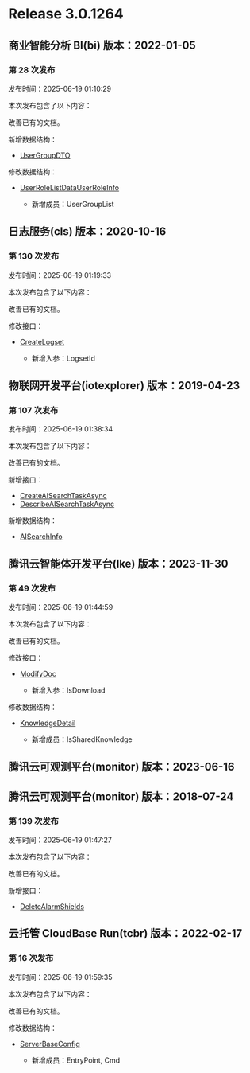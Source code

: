 # Release 3.0.1264

## 商业智能分析 BI(bi) 版本：2022-01-05

### 第 28 次发布

发布时间：2025-06-19 01:10:29

本次发布包含了以下内容：

改善已有的文档。

新增数据结构：

* [UserGroupDTO](https://cloud.tencent.com/document/api/590/73726#UserGroupDTO)

修改数据结构：

* [UserRoleListDataUserRoleInfo](https://cloud.tencent.com/document/api/590/73726#UserRoleListDataUserRoleInfo)

	* 新增成员：UserGroupList




## 日志服务(cls) 版本：2020-10-16

### 第 130 次发布

发布时间：2025-06-19 01:19:33

本次发布包含了以下内容：

改善已有的文档。

修改接口：

* [CreateLogset](https://cloud.tencent.com/document/api/614/58626)

	* 新增入参：LogsetId




## 物联网开发平台(iotexplorer) 版本：2019-04-23

### 第 107 次发布

发布时间：2025-06-19 01:38:34

本次发布包含了以下内容：

改善已有的文档。

新增接口：

* [CreateAISearchTaskAsync](https://cloud.tencent.com/document/api/1081/119845)
* [DescribeAISearchTaskAsync](https://cloud.tencent.com/document/api/1081/119844)

新增数据结构：

* [AISearchInfo](https://cloud.tencent.com/document/api/1081/34988#AISearchInfo)



## 腾讯云智能体开发平台(lke) 版本：2023-11-30

### 第 49 次发布

发布时间：2025-06-19 01:44:59

本次发布包含了以下内容：

改善已有的文档。

修改接口：

* [ModifyDoc](https://cloud.tencent.com/document/api/1759/105058)

	* 新增入参：IsDownload


修改数据结构：

* [KnowledgeDetail](https://cloud.tencent.com/document/api/1759/105104#KnowledgeDetail)

	* 新增成员：IsSharedKnowledge




## 腾讯云可观测平台(monitor) 版本：2023-06-16



## 腾讯云可观测平台(monitor) 版本：2018-07-24

### 第 139 次发布

发布时间：2025-06-19 01:47:27

本次发布包含了以下内容：

改善已有的文档。

新增接口：

* [DeleteAlarmShields](https://cloud.tencent.com/document/api/248/119846)



## 云托管 CloudBase Run(tcbr) 版本：2022-02-17

### 第 16 次发布

发布时间：2025-06-19 01:59:35

本次发布包含了以下内容：

改善已有的文档。

修改数据结构：

* [ServerBaseConfig](https://cloud.tencent.com/document/api/1243/75713#ServerBaseConfig)

	* 新增成员：EntryPoint, Cmd




